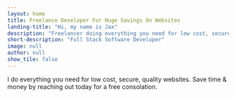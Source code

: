 ```yaml
---
layout: home
title: Freelance Developer For Huge Savings On Websites
landing-title: "Hi, my name is Jax"
description: "Freelancer doing everything you need for low cost, secure, quality websites. Reach out today for a free consolation."
short-description: "Full Stack Software Developer"
image: null
author: null
show_tile: false
---
```


I do everything you need for low cost, secure, quality websites. Save time & money by reaching out today for a free consolation.
